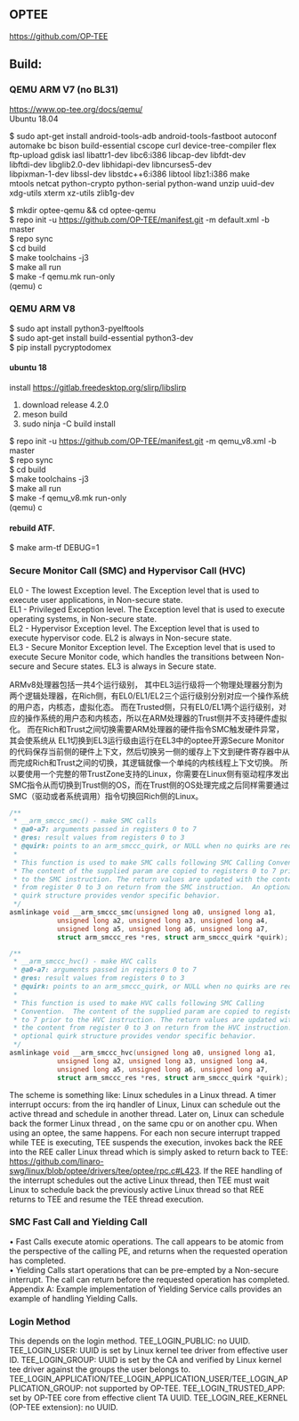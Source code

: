 
## OPTEE
https://github.com/OP-TEE  

## Build:
### QEMU ARM V7 (no BL31)
https://www.op-tee.org/docs/qemu/  
Ubuntu 18.04

$ sudo apt-get install android-tools-adb android-tools-fastboot autoconf \
	automake bc bison build-essential cscope curl device-tree-compiler flex \
	ftp-upload gdisk iasl libattr1-dev libc6:i386 libcap-dev libfdt-dev \
	libftdi-dev libglib2.0-dev libhidapi-dev libncurses5-dev \
	libpixman-1-dev libssl-dev libstdc++6:i386 libtool libz1:i386 make \
	mtools netcat python-crypto python-serial python-wand unzip uuid-dev \
	xdg-utils xterm xz-utils zlib1g-dev
  
$ mkdir optee-qemu && cd optee-qemu  
$ repo init -u https://github.com/OP-TEE/manifest.git -m default.xml -b master  
$ repo sync  
$ cd build  
$ make toolchains -j3  
$ make all run  
$ make -f qemu.mk run-only  
(qemu) c

### QEMU ARM V8
$ sudo apt install python3-pyelftools  
$ sudo apt-get install build-essential python3-dev  
$ pip install pycryptodomex  

#### ubuntu 18
 install https://gitlab.freedesktop.org/slirp/libslirp
 1. download release 4.2.0
 2. meson build
 3. sudo ninja -C build install
 
$ repo init -u https://github.com/OP-TEE/manifest.git -m qemu_v8.xml -b master  
$ repo sync  
$ cd build  
$ make toolchains -j3  
$ make all run  
$ make -f qemu_v8.mk run-only  
(qemu) c

#### rebuild ATF.
$ make arm-tf DEBUG=1

###  Secure Monitor Call (SMC) and Hypervisor Call (HVC)

EL0 - The lowest Exception level. The Exception level that is used to execute user applications,
in Non-secure state.  
EL1 - Privileged Exception level. The Exception level that is used to execute operating
systems, in Non-secure state.  
EL2 - Hypervisor Exception level. The Exception level that is used to execute hypervisor code.
EL2 is always in Non-secure state.  
EL3 - Secure Monitor Exception level. The Exception level that is used to execute Secure
Monitor code, which handles the transitions between Non-secure and Secure states. EL3
is always in Secure state.  

ARMv8处理器包括一共4个运行级别， 其中EL3运行级将一个物理处理器分割为两个逻辑处理器，在Rich侧，有EL0/EL1/EL2三个运行级别分别对应一个操作系统的用户态，内核态，虚拟化态。 而在Trusted侧，只有EL0/EL1两个运行级别，对应的操作系统的用户态和内核态，所以在ARM处理器的Trust侧并不支持硬件虚拟化。
而在Rich和Trust之间切换需要ARM处理器的硬件指令SMC触发硬件异常，其会使系统从 EL1切换到EL3运行级由运行在EL3中的optee开源Secure Monitor的代码保存当前侧的硬件上下文，然后切换另一侧的缓存上下文到硬件寄存器中从而完成Rich和Trust之间的切换，其逻辑就像一个单纯的内核线程上下文切换。
所以要使用一个完整的带TrustZone支持的Linux，你需要在Linux侧有驱动程序发出SMC指令从而切换到Trust侧的OS，而在Trust侧的OS处理完成之后同样需要通过SMC（驱动或者系统调用）指令切换回Rich侧的Linux。

```cpp
/**
 * __arm_smccc_smc() - make SMC calls
 * @a0-a7: arguments passed in registers 0 to 7
 * @res: result values from registers 0 to 3
 * @quirk: points to an arm_smccc_quirk, or NULL when no quirks are required.
 *
 * This function is used to make SMC calls following SMC Calling Convention.
 * The content of the supplied param are copied to registers 0 to 7 prior
 * to the SMC instruction. The return values are updated with the content
 * from register 0 to 3 on return from the SMC instruction.  An optional
 * quirk structure provides vendor specific behavior.
 */
asmlinkage void __arm_smccc_smc(unsigned long a0, unsigned long a1,
			unsigned long a2, unsigned long a3, unsigned long a4,
			unsigned long a5, unsigned long a6, unsigned long a7,
			struct arm_smccc_res *res, struct arm_smccc_quirk *quirk);

/**
 * __arm_smccc_hvc() - make HVC calls
 * @a0-a7: arguments passed in registers 0 to 7
 * @res: result values from registers 0 to 3
 * @quirk: points to an arm_smccc_quirk, or NULL when no quirks are required.
 *
 * This function is used to make HVC calls following SMC Calling
 * Convention.  The content of the supplied param are copied to registers 0
 * to 7 prior to the HVC instruction. The return values are updated with
 * the content from register 0 to 3 on return from the HVC instruction.  An
 * optional quirk structure provides vendor specific behavior.
 */
asmlinkage void __arm_smccc_hvc(unsigned long a0, unsigned long a1,
			unsigned long a2, unsigned long a3, unsigned long a4,
			unsigned long a5, unsigned long a6, unsigned long a7,
			struct arm_smccc_res *res, struct arm_smccc_quirk *quirk);
```

 The scheme is something like:
Linux schedules in a Linux thread.
A timer interrupt occurs: from the irq handler of Linux, Linux can schedule out the active thread and schedule in another thread.
Later on, Linux can schedule back the former Linux thread , on the same cpu or on another cpu.
When using an optee, the same happens. For each non secure interrupt trapped while TEE is executing, TEE suspends the execution, invokes back the REE into the REE caller Linux thread which is simply asked to return back to TEE: 
https://github.com/linaro-swg/linux/blob/optee/drivers/tee/optee/rpc.c#L423. 
If the REE handling of the interrupt schedules out the active Linux thread, 
then TEE must wait Linux to schedule back the previously active Linux thread so that REE returns to TEE and resume the TEE thread execution.


### SMC Fast Call and Yielding Call
• Fast Calls execute atomic operations. The call appears to be atomic from the perspective of the calling
PE, and returns when the requested operation has completed.  
• Yielding Calls start operations that can be pre-empted by a Non-secure interrupt. The call can return
before the requested operation has completed. Appendix A: Example implementation of Yielding Service
calls provides an example of handling Yielding Calls.  

### Login Method
This depends on the login method.
TEE_LOGIN_PUBLIC: no UUID.
TEE_LOGIN_USER: UUID is set by Linux kernel tee driver from effective user ID.
TEE_LOGIN_GROUP: UUID is set by the CA and verified by Linux kernel tee driver against the groups the user belongs to.
TEE_LOGIN_APPLICATION/TEE_LOGIN_APPLICATION_USER/TEE_LOGIN_APPLICATION_GROUP: not supported by OP-TEE.
TEE_LOGIN_TRUSTED_APP: set by OP-TEE core from effective client TA UUID.
TEE_LOGIN_REE_KERNEL (OP-TEE extension): no UUID.

